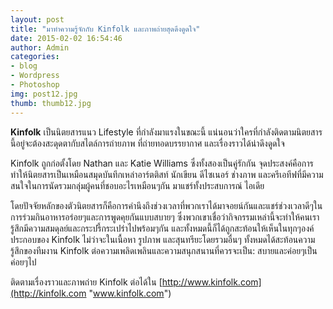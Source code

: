 ```yaml
---
layout: post
title: "มาทำความรู้จักกับ Kinfolk และภาพถ่ายสุดดึงดูดใจ"
date: 2015-02-02 16:54:46
author: Admin
categories: 
- blog 
- Wordpress
- Photoshop
img: post12.jpg
thumb: thumb12.jpg
---
```

<b>Kinfolk</b> เป็นนิตยสารแนว Lifestyle ที่กำลังมาแรงในขณะนี้ แน่นอนว่าใครที่กำลังติดตามนิตยสารนี้อยู่จะต้องสะดุดตากับสไตล์การถ่ายภาพ ที่ถ่ายทอดบรรยากาศ และเรื่องราวได้น่าดึงดูดใจ

Kinfolk ถูกก่อตั้งโดย Nathan และ Katie Williams ซึ่งทั้งสองเป็นคู่รักกัน จุดประสงค์คือการทำให้นิตยสารเป็นเหมือนสมุดบันทึกเหล่าอาร์ตติสท์ นักเขียน ดีไซเนอร์ ช่างภาพ และครีเอทีฟที่มีความสนใจในการนัดรวมกลุ่มผู้คนที่ชอบอะไรเหมือนๆกัน มาแชร์ทั้งประสบการณ์ ไอเดีย 

โดยปัจจัยหลักของตัวนิตยสารก็คือการคำนึงถึงช่วงเวลาที่พวกเราได้มาจอยน์กันและแชร์ช่วงเวลาดีๆในการร่วมกินอาหารอร่อยๆและการพูดคุยกันแบบสบายๆ ซึ่งพวกเขาเชื่อว่ากิจกรรมเหล่านี้จะทำให้คนเรารู้สึกมีความสมดุลย์และกระปรี้กระเปร่าไปพร้อมๆกัน และทั้งหมดนี้ก็ได้ถูกสะท้อนให้เห็นในทุกๆองค์ประกอบของ Kinfolk ไม่ว่าจะในเนื้อหา รูปภาพ และสุนทรียะโดยรวมอื่นๆ ทั้งหมดได้สะท้อนความรู้สึกของทีมงาน Kinfolk ต่อความเพลิดเพลินและความสนุกสนานที่ควรจะเป็น: สบายและค่อยๆเป็นค่อยๆไป

ติดตามเรื่องราวและภาพถ่าย Kinfolk ต่อได้ใน [http://www.kinfolk.com](http://kinfolk.com "www.kinfolk.com")
 <!--more-->


[hampden]: https://github.com/jekyll/jekyll